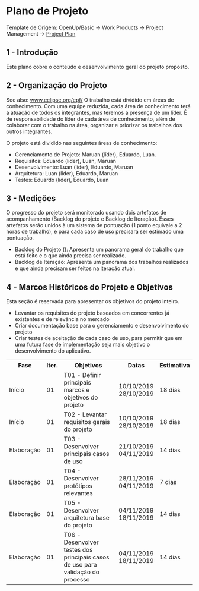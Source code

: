 # Plano de Projeto

Template de Origem: OpenUp/Basic -> Work Products -> Project Management -> [Project Plan](http://ndpsoftware.com/OpenUpBasic/openup_basic/guidances/templates/resources/project_plan.dot)

## 1 - Introdução
Este plano cobre o conteúdo e desenvolvimento geral do projeto proposto.

## 2 - Organização do Projeto
See also: www.eclipse.org/epf/
O trabalho está dividido em áreas de conhecimento. Com uma equipe reduzida, cada área de conhecimento terá a atuação de todos os integrantes, mas teremos a presença de um líder. É de responsabilidade do líder de cada área de conhecimento, além de colaborar com o trabalho na área, organizar e priorizar os trabalhos dos outros integrantes.

O projeto está dividido nas seguintes áreas de conhecimento:

* Gerenciamento de Projeto: Maruan (líder), Eduardo, Luan.
* Requisitos: Eduardo (líder), Luan, Maruan
* Desenvolvimento: Luan (líder), Eduardo, Maruan
* Arquitetura: Luan (líder), Eduardo, Maruan
* Testes: Eduardo (líder), Eduardo, Luan


## 3 - Medições

O progresso do projeto será monitorado usando dois artefatos de acompanhamento (Backlog do projeto e Backlog de Iteração). Esses artefatos serão unidos à um sistema de pontuação (1 ponto equivale a 2 horas de trabalho), e para cada caso de uso precisará ser estimado uma pontuação.

* Backlog do Projeto (): Apresenta um panorama geral do trabalho que está feito e o que ainda precisa ser realizado.
* Backlog de Iteração: Apresenta um panorama dos trabalhos realizados e que ainda precisam ser feitos na iteração atual.

## 4 - Marcos Históricos do Projeto e Objetivos

Esta seção é reservada para apresentar os objetivos do projeto inteiro.

* Levantar os requisitos do projeto baseados em concorrentes já existentes e de relevância no mercado 
* Criar documentação base para o gerenciamento e desenvolvimento do projeto
* Criar testes de aceitação de cada caso de uso, para permitir que em uma futura fase de implementação seja mais objetivo o desenvolvimento do aplicativo.

<table>
    <tr>
        <th>Fase</th>
        <th>Iter.</th>
        <th>Objetivos</th>
        <th>Datas</th>
        <th>Estimativa</th>
    </tr>
    <tr>
        <td>Início</td>
        <td>01</td>
        <td>T01 - Definir principais marcos e objetivos do projeto</td>
        <td>10/10/2019</br>28/10/2019</td>
        <td>18 dias</td>
    </tr>
    <tr>
        <td>Início</td>
        <td>01</td>
        <td>T02 - Levantar requisitos gerais do projeto</td>
        <td>10/10/2019</br>28/10/2019</td>
        <td>18 dias</td>
    </tr>
    <tr>
        <td>Elaboração</td>
        <td>01</td>
        <td>T03 - Desenvolver principais casos de uso</td>
        <td>21/10/2019</br>04/11/2019</td>
        <td>14 dias</td>
    </tr>
    <tr>
        <td>Elaboração</td>
        <td>01</td>
        <td>T04 - Desenvolver protótipos relevantes</td>
        <td>28/11/2019</br>04/11/2019</td>
        <td>7 dias</td>
    </tr>
    <tr>
        <td>Elaboração</td>
        <td>01</td>
        <td>T05 - Desenvolver arquitetura base do projeto</td>
        <td>04/11/2019</br>18/11/2019</td>
        <td>14 dias</td>
    </tr>
    <tr>
        <td>Elaboração</td>
        <td>01</td>
        <td>T06 - Desenvolver testes dos principais casos de uso para validação do processo</td>
        <td>04/11/2019</br>18/11/2019</td>
        <td>14 dias</td>
    </tr>
</table>